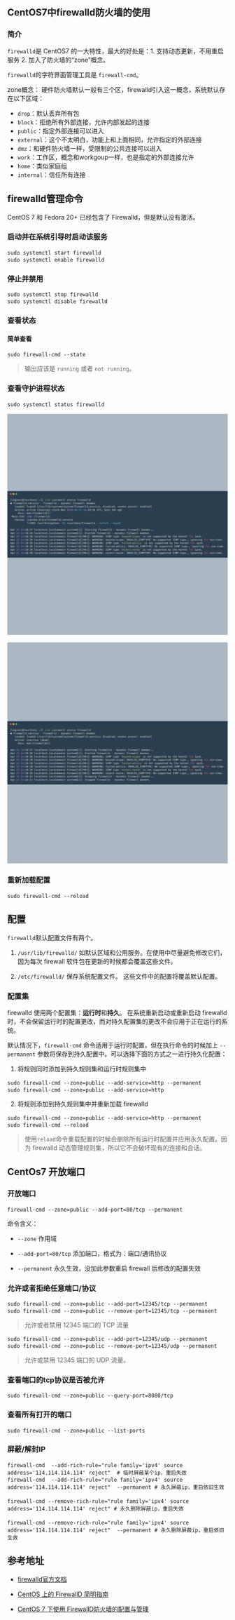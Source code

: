 ## CentOS7中firewalld防火墙的使用

### 简介

`firewalld`是 CentOS7 的一大特性，最大的好处是：1. 支持动态更新，不用重启服务 2. 加入了防火墙的“zone”概念。

`firewalld`的字符界面管理工具是 `firewall-cmd`。

zone概念：
硬件防火墙默认一般有三个区，firewalld引入这一概念，系统默认存在以下区域：

* `drop`：默认丢弃所有包
* `block`：拒绝所有外部连接，允许内部发起的连接
* `public`：指定外部连接可以进入
* `external`：这个不太明白，功能上和上面相同，允许指定的外部连接
* `dmz`：和硬件防火墙一样，受限制的公共连接可以进入
* `work`：工作区，概念和workgoup一样，也是指定的外部连接允许
* `home`：类似家庭组
* `internal`：信任所有连接

## firewalld管理命令

CentOS 7 和 Fedora 20+ 已经包含了 Firewalld，但是默认没有激活。

### 启动并在系统引导时启动该服务

```
sudo systemctl start firewalld
sudo systemctl enable firewalld
```

### 停止并禁用

```
sudo systemctl stop firewalld
sudo systemctl disable firewalld
```


### 查看状态

#### 简单查看
```
sudo firewall-cmd --state
```

> 输出应该是 `running` 或者 `not running`。

### 查看守护进程状态 

```
sudo systemctl status firewalld
```

![firewalld启用状态](/assets/firewalld-start-status.png)

![firewalld禁用状态](/assets/firewalld-stop-status.png)


### 重新加载配置

```
sudo firewall-cmd --reload
```


## 配置

`firewalld`默认配置文件有两个。

1. `/usr/lib/firewalld/` 如默认区域和公用服务。在使用中尽量避免修改它们，因为每次 firewall 软件包在更新的时候都会覆盖这些文件。

2. `/etc/firewalld/` 保存系统配置文件。 这些文件中的配置将覆盖默认配置。


### 配置集

firewalld 使用两个配置集：**运行时**和**持久**。 在系统重新启动或重新启动 firewalld 时，不会保留运行时的配置更改，而对持久配置集的更改不会应用于正在运行的系统。

默认情况下，`firewall-cmd` 命令适用于运行时配置，但在执行命令的时候加上 `--permanent` 参数将保存到持久配置中。可以选择下面的方式之一进行持久化配置：

1. 将规则同时添加到持久规则集和运行时规则集中
```
sudo firewall-cmd --zone=public --add-service=http --permanent
sudo firewall-cmd --zone=public --add-service=http
```


2. 将规则添加到持久规则集中并重新加载 firewalld

```
sudo firewall-cmd --zone=public --add-service=http --permanent
sudo firewall-cmd --reload
```


> 使用`reload`命令重载配置的时候会删除所有运行时配置并应用永久配置。因为 firewalld 动态管理规则集，所以它不会破坏现有的连接和会话。


## CentOs7 开放端口

### 开放端口

```
firewall-cmd --zone=public --add-port=80/tcp --permanent
```

命令含义：

* `--zone` 作用域

* `--add-port=80/tcp` 添加端口，格式为：端口/通讯协议

* `--permanent` 永久生效，没加此参数重启 firewall 后修改的配置失效

### 允许或者拒绝任意端口/协议

```
sudo firewall-cmd --zone=public --add-port=12345/tcp --permanent
sudo firewall-cmd --zone=public --remove-port=12345/tcp --permanent
```

> 允许或者禁用 12345 端口的 TCP 流量


```
sudo firewall-cmd --zone=public --add-port=12345/udp --permanent
sudo firewall-cmd --zone=public --remove-port=12345/udp --permanent
```

> 允许或禁用 12345 端口的 UDP 流量。

### 查看端口的tcp协议是否被允许

```
sudo firewall-cmd --zone=public --query-port=8080/tcp
```


### 查看所有打开的端口

```
sudo firewall-cmd --zone=public --list-ports
```

### 屏蔽/解封IP


```
firewall-cmd  --add-rich-rule="rule family='ipv4' source address='114.114.114.114' reject"  # 临时屏蔽某个ip，重启失效
firewall-cmd  --add-rich-rule="rule family='ipv4' source address='114.114.114.114' reject"  --permanent # 永久屏蔽ip，重启依旧生效

firewall-cmd --remove-rich-rule="rule family='ipv4' source address='114.114.114.114' reject" # 永久删除屏蔽ip，重启失效

firewall-cmd --remove-rich-rule="rule family='ipv4' source address='114.114.114.114' reject"  --permanent # 永久删除屏蔽ip，重启依旧生效
```


## 参考地址

- [firewalld官方文档](https://access.redhat.com/documentation/zh-cn/red_hat_enterprise_linux/7/html/security_guide/sec-using_firewalls#sec-Introduction_to_firewalld)

- [CentOS 上的 FirewallD 简明指南](https://linux.cn/article-8098-1.html)

- [CentOS 7 下使用 FirewallD防火墙的配置与管理](http://blog.51cto.com/mrxiong2017/2084726)